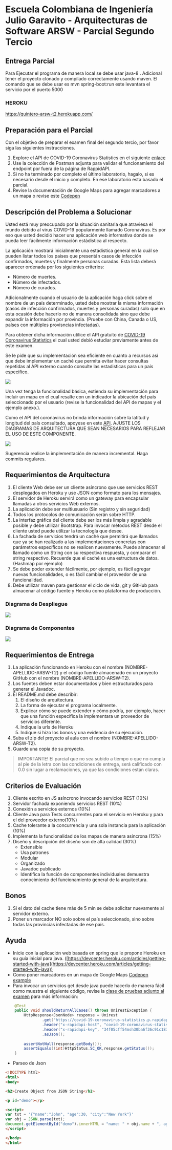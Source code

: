 # Escuela Colombiana de Ingeniería Julio Garavito - Arquitecturas de Software ARSW - Parcial Segundo Tercio


## Entrega Parcial

Para Ejecutar el programa de manera local se debe usar java-8 . Adicional tener el proyecto clonado y compilado correctamente usando maven.
El comando que se debe usar es mvn spring-boot:run este levantara el servicio por el puerto 5000

### HEROKU
https://quintero-arsw-t2.herokuapp.com/

## Preparación para el Parcial

Con el objetivo de preparar el examen final del segundo tercio, por favor siga las siguientes instrucciones.

1. Explore el API de COVID-19 Coronavirus Statistics en el siguiente [enlace](https://rapidapi.com/KishCom/api/covid-19-coronavirus-statistics)
2. Use la colección de Postman adjunta para validar el funcionamiento del endpoint por fuera de la página de RappidAPI.
3. Si no ha terminado por completo el último laboratorio, hagalo, si es necesario desde el inicio y completo. En ese laboratorio esta basado el parcial.
4. Revise la documentación de Google Maps para agregar marcadores a un mapa o revise este [Codepen](https://codepen.io/SitePoint/pen/YWKLzv?editors=0110)

## Descripción del Problema a Solucionar

Usted está muy preocupado por la situación sanitaria que atraviesa el mundo debido al virus COVID-19 popularmente llamado Coronavirus. Es por eso que usted decidió hacer una aplicación web informativa donde se pueda leer fácilmente información estádistica al respecto.

La aplicación mostrará inicialmente una estádistica general en la cuál se pueden listar todos los paises que presentán casos de infección confirmados, muertes y finalmente personas curadas. Esta lista deberá aparecer ordenada por los siguientes criterios:

 - Número de muertes.
 - Número de infectados.
 - Número de curados.

Adicionalmente cuando el usuario de la aplicación haga click sobre el nombre de un país determinado, usted debe mostrar la misma información (casos de infección confirmados, muertes y personas curadas) solo que en esta ocasión debe hacerlo no de manera consolidada sino que debe expandir la información por provincia. (Pruebe con China, Canada o US, países con múltiples provisncias infectadas).

Para obtener dicha información utilice el API gratuito de [COVID-19 Coronavirus Statistics](https://rapidapi.com/KishCom/api/covid-19-coronavirus-statistics) el cual usted debió estudiar previamente antes de este examen.

Se le pide que su implementación sea eficiente en cuanto a recursos así que debe implementar un caché que permita evitar hacer consultas repetidas al API externo cuando consulte las estadisticas para un país especifico.

![](ArchitectureDiagrams/moq-1.png)

Una vez tenga la funcionalidad básica, extienda su implementación para incluir un mapa en el cual resalte con un indicador la ubicación del país seleccionado por el usuario (revise la funcionalidad del API de mapas y el ejemplo anexo.).

Como el API del coronavirus no brinda información sobre la latitud y longitud del país consultado, apoyese en este [API](https://rapidapi.com/apilayernet/api/rest-countries-v1?endpoint=53aa5a09e4b051a76d24136a). AJUSTE LOS DIAGRAMAS DE ARQUITECTURA QUE SEAN NECESARIOS PARA REFLEJAR EL USO DE ESTE COMPONENTE.

![](ArchitectureDiagrams/moq-2.png)

Sugerencia realice la implementación de manera incremental. Haga commits regulares.

## Requerimientos de Arquitectura

 1. El cliente Web debe ser un cliente asíncrono que use servicios REST desplegados en Heroku y use JSON como formato para los mensajes.
 2. El servidor de Heroku servirá como un gateway para encapsular llamadas a otros servicios Web externos.
 3. La aplicación debe ser multiusuario (Sin registro y sin seguridad)
 4. Todos los protocolos de comunicación serán sobre HTTP.
 5. La interfaz gráfica del cliente debe ser los más limpia y agradable posible y debe utilizar Bootstrap. Para invocar métodos REST desde el cliente usted puede utilizar la tecnología que desee.
 6. La fachada de servicios tendrá un caché que permitirá que llamados que ya se han realizado a las implementaciones concretas con parámetros específicos no se realicen nuevamente. Puede almacenar el llamado como un String con su respectiva respuesta, y comparar el string respectivo. Recuerde que el caché es una estructura de datos. (Hashmap por ejemplo)
 7. Se debe poder extender fácilmente, por ejemplo, es fácil agregar nuevas funcionalidades, o es fácil cambiar el proveedor de una funcionalidad.
 8. Debe utilizar maven para gestionar el ciclo de vida, git y GitHub para almacenar al código fuente y Heroku como plataforma de producción.

### Diagrama de Despliegue

![](ArchitectureDiagrams/DeploymentDiagram.png)

### Diagrama de Componentes

![](ArchitectureDiagrams/ComponentDiagram.png)

## Requerimientos de Entrega

1.  La aplicación funcionando en Heroku con el nombre (NOMBRE-APELLIDO-ARSW-T2) y el código fuente almacenado en un proyecto GitHub con el nombre (NOMBRE-APELLIDO-ARSW-T2).
2.  Los fuentes deben estar documentados y bien estructurados para generar el Javadoc.
3.  El README.md debe describir:
	1. El diseño de arquitectura. 
	2. La forma de ejecutar el programa localmente. 
	3. Explicar cómo se puede extender y cómo podría, por ejemplo, hacer que una función específica la implementara un proveedor de servicios diferente.
	4. Indique la urls de Heroku
    5. Indique si hizo los bonos y una evidencia de su ejecución.
4.  Suba el zip del proyecto al aula con el nombre (NOMBRE-APELLIDO-ARSW-T2).
5.  Guarde una copia de su proyecto.

> IMPORTANTE! El parcial que no sea subido a tiempo o que no cumpla al pie de la letra con las condiciones de entrega, será calificado con 0.0 sin lugar a reclamaciones, ya que las condiciones están claras.

## Criterios de Evaluación

1.  Cliente escrito en JS asíncrono invocando servicios REST (10%)
2.  Servidor fachada exponiendo servicios REST (10%)
3.  Conexión a servicios externos (10%)
4.  Cliente Java para Tests concurrentes para el servicio en Heroku y para el del proveedor externo(10%)
5.  Cache tolerante a la concurrencia y una sola instancia para la aplicación (10%)
6.  Implementa la funcionalidad de los mapas de manera asíncrona (15%)
7.  Diseño y descripción del diseño son de alta calidad (30%)
    -   Extensible
    -   Usa patrones
    -   Modular
    -   Organizado
    -   Javadoc publicado
    -   Identifica la función de componentes individuales demuestra conocimiento del funcionamiento general de la arquitectura.

## Bonos

1. Si el dato del cache tiene más de 5 min se debe solicitar nuevamente al servidor externo.
2. Poner un marcador NO solo sobre el país seleccionado, sino sobre todas las provincias infectadas de ese país.

## Ayuda

 - Inicie con la aplicación web basada en spring que le propone Heroku en su guía inicial para java. ([https://devcenter.heroku.com/articles/getting-started-with-java](https://devcenter.heroku.com/articles/getting-started-with-java))
  - Como poner marcadores en un mapa de Google Maps
 [Codepen example](https://codepen.io/SitePoint/pen/YWKLzv?editors=0110)
 - Para invocar un servicios get desde java puede hacerlo de manera fácil como muestra el siguiente código, revise la [clase de pruebas adjunto al examen](coronavirusAPITest/src/test/java/coronavirusAPITest/UnirestTest.java) para más información:
```java
    @Test
	public void shouldReturnAllCases() throws UnirestException {
		HttpResponse<JsonNode> response = Unirest
				.get("https://covid-19-coronavirus-statistics.p.rapidapi.com/v1/stats")
				.header("x-rapidapi-host", "covid-19-coronavirus-statistics.p.rapidapi.com")
				.header("x-rapidapi-key", "34f05cff54msh30ba6f36c91c183p166499jsn555917ef62b8")
				.asJson();
		
		assertNotNull(response.getBody());
		assertEquals((int)HttpStatus.SC_OK,response.getStatus());
	}
```
 - Parseo de Json
```html
<!DOCTYPE html>
<html>
<body>

<h2>Create Object from JSON String</h2>

<p id="demo"></p>

<script>
var txt = '{"name":"John", "age":30, "city":"New York"}'
var obj = JSON.parse(txt);
document.getElementById("demo").innerHTML = "name: " + obj.name + ", age: " + obj.age;
</script>

</body>
</html>
```
